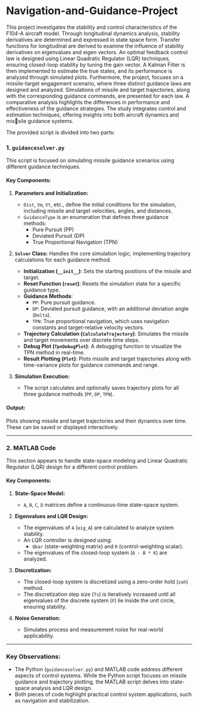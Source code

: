# Navigation-and-Guidance-Project

This project investigates the stability and control characteristics of the F104-A aircraft model.
Through longitudinal dynamics analysis, stability derivatives are determined and expressed in state
space form. Transfer functions for longitudinal are derived to examine the influence of stability
derivatives on eigenvalues and eigen vectors. An optimal feedback control law is designed using
Linear Quadratic Regulator (LQR) techniques, ensuring closed-loop stability by tuning the gain
vector. A Kalman Filter is then implemented to estimate the true states, and its performance is
analyzed through simulated plots.
Furthermore, the project, focuses on a missile-target engagement scenario, where three distinct
guidance laws are designed and analyzed. Simulations of missile and target trajectories, along
with the corresponding guidance commands, are presented for each law. A comparative analysis
highlights the differences in performance and effectiveness of the guidance strategies. The study
integrates control and estimation techniques, offering insights into both aircraft dynamics and missile guidance systems.

The provided script is divided into two parts:

### **1. `guidancesolver.py`**
This script is focused on simulating missile guidance scenarios using different guidance techniques. 

#### Key Components:

1. **Parameters and Initialization:**
   - `Dist`, `Vm`, `Vt`, etc., define the initial conditions for the simulation, including missile and target velocities, angles, and distances.
   - `GuidanceType` is an enumeration that defines three guidance methods:
     - Pure Pursuit (PP)
     - Deviated Pursuit (DP)
     - True Proportional Navigation (TPN)

2. **`Solver` Class:**
   Handles the core simulation logic, implementing trajectory calculations for each guidance method.
   - **Initialization (`__init__`)**:
     Sets the starting positions of the missile and target.
   - **Reset Function (`reset`)**:
     Resets the simulation state for a specific guidance type.
   - **Guidance Methods**:
     - `PP`: Pure pursuit guidance.
     - `DP`: Deviated pursuit guidance, with an additional deviation angle (`Delta`).
     - `TPN`: True proportional navigation, which uses navigation constants and target-relative velocity vectors.
   - **Trajectory Calculation (`CalculateTrajectory`)**:
     Simulates the missile and target movements over discrete time steps.
   - **Debug Plot (`TpnDebugPlot`)**:
     A debugging function to visualize the TPN method in real-time.
   - **Result Plotting (`Plot`)**:
     Plots missile and target trajectories along with time-variance plots for guidance commands and range.

3. **Simulation Execution:**
   - The script calculates and optionally saves trajectory plots for all three guidance methods (`PP`, `DP`, `TPN`).

#### Output:
Plots showing missile and target trajectories and their dynamics over time. These can be saved or displayed interactively.

---

### **2. MATLAB Code**
This section appears to handle state-space modeling and Linear Quadratic Regulator (LQR) design for a different control problem.

#### Key Components:

1. **State-Space Model:**
   - `A`, `B`, `C`, `D` matrices define a continuous-time state-space system.

2. **Eigenvalues and LQR Design:**
   - The eigenvalues of `A` (`eig_A`) are calculated to analyze system stability.
   - An LQR controller is designed using:
     - `Qbar` (state-weighting matrix) and `R` (control-weighting scalar).
   - The eigenvalues of the closed-loop system (`A - B * K`) are analyzed.

3. **Discretization:**
   - The closed-loop system is discretized using a zero-order hold (`zoh`) method.
   - The discretization step size (`Ts`) is iteratively increased until all eigenvalues of the discrete system (`F`) lie inside the unit circle, ensuring stability.

4. **Noise Generation:**
   - Simulates process and measurement noise for real-world applicability.

---

### **Key Observations:**
- The Python (`guidancesolver.py`) and MATLAB code address different aspects of control systems. While the Python script focuses on missile guidance and trajectory plotting, the MATLAB script delves into state-space analysis and LQR design.
- Both pieces of code highlight practical control system applications, such as navigation and stabilization.


